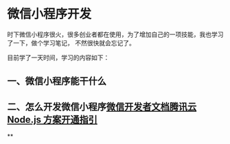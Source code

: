 # 微信小程序开发

时下微信小程序很火，很多创业者都在使用，为了增加自己的一项技能，我也学习了一下，做个学习笔记，
不然很快就会忘记了。

目前学了一天时间，学习的内容如下：
## 一、微信小程序能干什么

## 二、怎么开发微信小程序[微信开发者文档](https://mp.weixin.qq.com/debug/wxadoc/dev/)[腾讯云Node.js 方案开通指引](https://cloud.tencent.com/document/product/619/11447)
**




